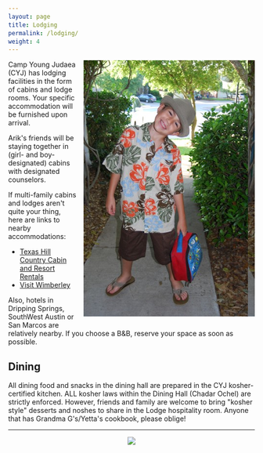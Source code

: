 ```yaml
---
layout: page
title: Lodging
permalink: /lodging/
weight: 4
---
```


<img style="float: right; margin: 0 0 1em 1em;" src="pics/hat.jpg" />

Camp Young Judaea (CYJ) has lodging facilities in the form of cabins and lodge rooms.
Your specific accommodation will be furnished upon arrival.

Arik's friends will be staying together in (girl- and boy-designated) cabins with designated counselors.


If multi-family cabins and lodges aren't quite your thing, here are links to nearby accommodations:

<ul>
<li>
<a href="http://texashillcountryreservations.com/" target="_blank">Texas Hill Country Cabin and Resort Rentals</a>
</li>
<li>
<a href="http://www.visitwimberley.com/category/lodging/index.shtml" target="_blank">Visit Wimberley</a>
</li>
</ul>

Also, hotels in Dripping Springs, SouthWest Austin or San Marcos are relatively nearby.  If you choose a B&B, reserve your space as soon as possible.

<!--
If you'd like to contribute towards your lodging at CYJ, you are welcome to do so via paypal.

<form action="https://www.paypal.com/cgi-bin/webscr" method="post" target="_top">
<input type="hidden" name="cmd" value="_s-xclick">
<input type="hidden" name="hosted_button_id" value="558LYARZ6VW6L">
<input type="image" src="https://www.paypalobjects.com/en_US/i/btn/btn_donate_LG.gif" border="0" name="submit" alt="PayPal - The safer, easier way to pay online!">
<img alt="" border="0" src="https://www.paypalobjects.com/en_US/i/scr/pixel.gif" width="1" height="1">
</form>
-->

## Dining

All dining food and snacks in the dining hall are prepared in the CYJ kosher-certified kitchen.
ALL kosher laws within the Dining Hall (Chadar Ochel) are strictly enforced.
However, friends and family are welcome to bring "kosher style" desserts and noshes to share
in the Lodge hospitality room.  Anyone that has Grandma G's/Yetta's cookbook, please oblige!



----

<div style="text-align: center;">
<img src="{{site.url}}/pics/pose.jpg" />
</div>

